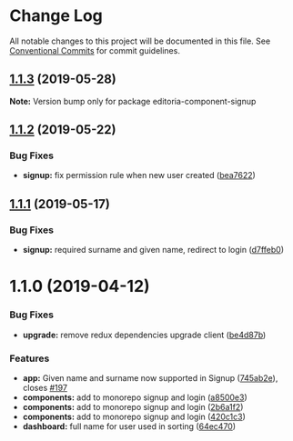 # Change Log

All notable changes to this project will be documented in this file.
See [Conventional Commits](https://conventionalcommits.org) for commit guidelines.

<a name="1.1.3"></a>
## [1.1.3](https://gitlab.coko.foundation/pubsweet/pubsweet/compare/editoria-component-signup@1.1.2...editoria-component-signup@1.1.3) (2019-05-28)




**Note:** Version bump only for package editoria-component-signup

<a name="1.1.2"></a>
## [1.1.2](https://gitlab.coko.foundation/pubsweet/pubsweet/compare/editoria-component-signup@1.1.1...editoria-component-signup@1.1.2) (2019-05-22)


### Bug Fixes

* **signup:** fix permission rule when new user created ([bea7622](https://gitlab.coko.foundation/pubsweet/pubsweet/commit/bea7622))




<a name="1.1.1"></a>
## [1.1.1](https://gitlab.coko.foundation/pubsweet/pubsweet/compare/editoria-component-signup@1.1.0...editoria-component-signup@1.1.1) (2019-05-17)


### Bug Fixes

* **signup:** required surname and given name, redirect to login ([d7ffeb0](https://gitlab.coko.foundation/pubsweet/pubsweet/commit/d7ffeb0))




<a name="1.1.0"></a>
# 1.1.0 (2019-04-12)


### Bug Fixes

* **upgrade:** remove redux dependencies upgrade client ([be4d87b](https://gitlab.coko.foundation/pubsweet/pubsweet/commit/be4d87b))


### Features

* **app:** Given name and surname now supported in Signup ([745ab2e](https://gitlab.coko.foundation/pubsweet/pubsweet/commit/745ab2e)), closes [#197](https://gitlab.coko.foundation/pubsweet/pubsweet/issues/197)
* **components:** add to monorepo signup and login ([a8500e3](https://gitlab.coko.foundation/pubsweet/pubsweet/commit/a8500e3))
* **components:** add to monorepo signup and login ([2b6a1f2](https://gitlab.coko.foundation/pubsweet/pubsweet/commit/2b6a1f2))
* **components:** add to monorepo signup and login ([420c1c3](https://gitlab.coko.foundation/pubsweet/pubsweet/commit/420c1c3))
* **dashboard:** full name for user used in sorting ([64ec470](https://gitlab.coko.foundation/pubsweet/pubsweet/commit/64ec470))
